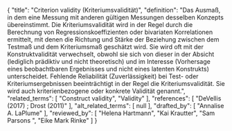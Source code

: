 {
    "title": "Criterion validity (Kriteriumsvalidität)",
    "definition": "Das Ausmaß, in dem eine Messung mit anderen gültigen Messungen desselben Konzepts übereinstimmt. Die Kriteriumsvalidität wird in der Regel durch die Berechnung von Regressionskoeffizienten oder bivariaten Korrelationen ermittelt, mit denen die Richtung und Stärke der Beziehung zwischen dem Testmaß und dem Kriteriumsmaß geschätzt wird. Sie wird oft mit der Konstruktvalidität verwechselt, obwohl sie sich von dieser in der Absicht (lediglich prädiktiv und nicht theoretisch) und im Interesse (Vorhersage eines beobachtbaren Ergebnisses und nicht eines latenten Konstrukts) unterscheidet. Fehlende Reliabilität (Zuverlässigkeit) bei Test- oder Kriteriumsergebnissen beeinträchtigt in der Regel die Kriteriumsvalidität. Sie wird auch kriterienbezogene oder konkrete Validität genannt.",
    "related_terms": [
        "Construct validity",
        "Validity"
    ],
    "references": [
        "DeVellis (2017) ; Drost (2011)"
    ],
    "alt_related_terms": [
        null
    ],
    "drafted_by": [
        "Annalise A. LaPlume"
    ],
    "reviewed_by": [
        "Helena Hartmann",
        "Kai Krautter",
        "Sam Parsons ",
        "Eike Mark Rinke"
    ]
}